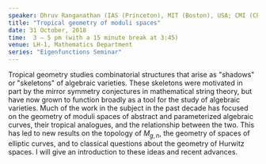 ```yaml
---
speaker: Dhruv Ranganathan (IAS (Princeton), MIT (Boston), USA; CMI (Chennai); Cambridge, UK)
title: "Tropical geometry of moduli spaces"
date: 31 October, 2018
time:  3 – 5 pm (with a 15 minute break at 3:45)
venue: LH-1, Mathematics Department
series: "Eigenfunctions Seminar"
---
```


Tropical geometry studies combinatorial structures
that arise as "shadows" or "skeletons" of algebraic
varieties. These skeletons were motivated in part
by the mirror symmetry conjectures in mathematical
string theory, but have now grown to function
broadly as a tool for the study of algebraic
varieties. Much of the work in the subject in the
past decade has focused on the geometry of moduli
spaces of abstract and parameterized algebraic
curves, their tropical analogues, and the
relationship between the two. This has led to new
results on the topology of $M_{g,n}$, the geometry
of spaces of elliptic curves, and to classical
questions about the geometry of Hurwitz spaces.
I will give an introduction to these ideas and
recent advances.
